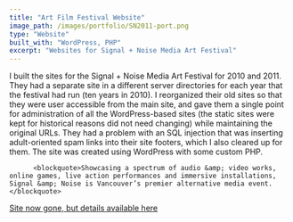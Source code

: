 ```yaml
---
title: "Art Film Festival Website"
image_path: /images/portfolio/SN2011-port.png
type: "Website"
built_with: "WordPress, PHP"
excerpt: "Websites for Signal + Noise Media Art Festival"
---
```


I built the sites for the Signal + Noise Media Art Festival for 2010 and 2011. They had a separate site in a different server directories for each year that the festival had run (ten years in 2010). I reorganized their old sites so that they were user accessible from the main site, and gave them a single point for administration of all the WordPress-based sites (the static sites were kept for historical reasons did not need changing) while maintaining the original URLs. They had a problem with an SQL injection that was inserting adult-oriented spam links into their site footers, which I also cleared up for them. The site was created using WordPress with some custom PHP.

          <blockquote>Showcasing a spectrum of audio &amp; video works, online games, live action performances and immersive installations, Signal &amp; Noise is Vancouver’s premier alternative media event.</blockquote>

<p><a href="https://vimeo.com/user1914843">Site now gone, but details available here</a></p>